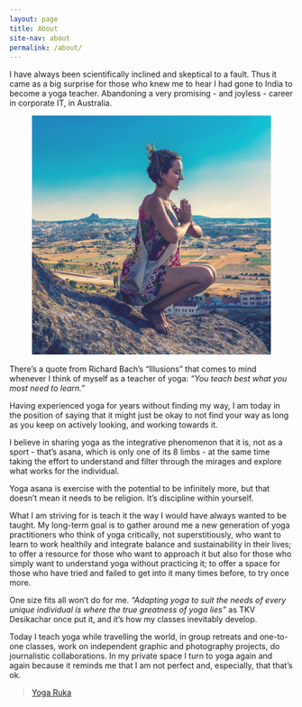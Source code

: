 ```yaml
---
layout: page
title: About
site-nav: about
permalink: /about/
---
```


I have always been scientifically inclined and skeptical to a fault. Thus it came as a big surprise for those who knew me to hear I had gone to India to become a yoga teacher. Abandoning a very promising - and joyless - career in corporate IT, in Australia.

<figure class="u-pull-right image-small">
	<img src="/assets/images/about/me.jpg">
</figure>

There’s a quote from Richard Bach’s “Illusions” that comes to mind whenever I think of myself as a teacher of yoga: *“You teach best what you most need to learn.”*

Having experienced yoga for years without finding my way, I am today in the position of saying that it might just be okay to not find your way as long as you keep on actively looking, and working towards it.

I believe in sharing yoga as the integrative phenomenon that it is, not as a sport - that’s asana, which is only one of its 8 limbs - at the same time taking the effort to understand and filter through the mirages and explore what works for the individual.

Yoga asana is exercise with the potential to be infinitely more, but that doesn’t mean it needs to be religion. It’s discipline within yourself.

What I am striving for is teach it the way I would have always wanted to be taught. My long-term goal is to gather around me a new generation of yoga practitioners who think of yoga critically, not superstitiously, who want to learn to work healthily and integrate balance and sustainability in their lives; to offer a resource for those who want to approach it but also for those who simply want to understand yoga without practicing it; to offer a space for those who have tried and failed to get into it many times before, to try once more.

One size fits all won’t do for me. *“Adapting yoga to suit the needs of every unique individual is where the true greatness of yoga lies”* as TKV Desikachar once put it, and it’s how my classes inevitably develop.

Today I teach yoga while travelling the world, in group retreats and one-to-one classes, work on independent graphic and photography projects, do journalistic collaborations. In my private space I turn to yoga again and again because it reminds me that I am not perfect and, especially, that that’s ok.

[img]: /assets/images/about/me.jpg

<div class="fb-page" data-href="https://www.facebook.com/yogaruka/" data-small-header="true" data-adapt-container-width="true" data-hide-cover="false" data-show-facepile="true"><div class="fb-xfbml-parse-ignore"><blockquote cite="https://www.facebook.com/yogaruka/"><a href="https://www.facebook.com/yogaruka/">Yoga Ruka</a></blockquote></div></div>

<div id="fb-root"></div>
<script>(function(d, s, id) {
  var js, fjs = d.getElementsByTagName(s)[0];
  if (d.getElementById(id)) return;
  js = d.createElement(s); js.id = id;
  js.src = "//connect.facebook.net/en_US/sdk.js#xfbml=1&version=v2.5&appId=147976175388475";
  fjs.parentNode.insertBefore(js, fjs);
}(document, 'script', 'facebook-jssdk'));</script>